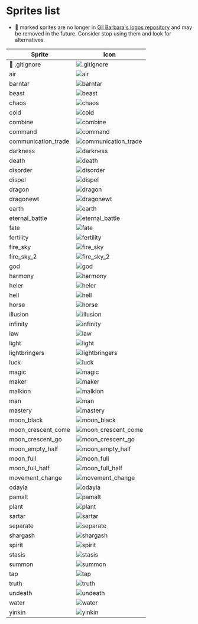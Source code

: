 # Sprites list

* 🧟 marked sprites are no longer in [Gil Barbara's logos repository](https://github.com/gilbarbara/logos) and may be removed in the future. Consider stop using them and look for alternatives.

| Sprite | Icon |
|--------|------|
|🧟 .gitignore|![.gitignore](pngs/.gitignore.png)|
|air|![air](pngs/air.png)|
|barntar|![barntar](pngs/barntar.png)|
|beast|![beast](pngs/beast.png)|
|chaos|![chaos](pngs/chaos.png)|
|cold|![cold](pngs/cold.png)|
|combine|![combine](pngs/combine.png)|
|command|![command](pngs/command.png)|
|communication_trade|![communication_trade](pngs/communication_trade.png)|
|darkness|![darkness](pngs/darkness.png)|
|death|![death](pngs/death.png)|
|disorder|![disorder](pngs/disorder.png)|
|dispel|![dispel](pngs/dispel.png)|
|dragon|![dragon](pngs/dragon.png)|
|dragonewt|![dragonewt](pngs/dragonewt.png)|
|earth|![earth](pngs/earth.png)|
|eternal_battle|![eternal_battle](pngs/eternal_battle.png)|
|fate|![fate](pngs/fate.png)|
|fertility|![fertility](pngs/fertility.png)|
|fire_sky|![fire_sky](pngs/fire_sky.png)|
|fire_sky_2|![fire_sky_2](pngs/fire_sky_2.png)|
|god|![god](pngs/god.png)|
|harmony|![harmony](pngs/harmony.png)|
|heler|![heler](pngs/heler.png)|
|hell|![hell](pngs/hell.png)|
|horse|![horse](pngs/horse.png)|
|illusion|![illusion](pngs/illusion.png)|
|infinity|![infinity](pngs/infinity.png)|
|law|![law](pngs/law.png)|
|light|![light](pngs/light.png)|
|lightbringers|![lightbringers](pngs/lightbringers.png)|
|luck|![luck](pngs/luck.png)|
|magic|![magic](pngs/magic.png)|
|maker|![maker](pngs/maker.png)|
|malkion|![malkion](pngs/malkion.png)|
|man|![man](pngs/man.png)|
|mastery|![mastery](pngs/mastery.png)|
|moon_black|![moon_black](pngs/moon_black.png)|
|moon_crescent_come|![moon_crescent_come](pngs/moon_crescent_come.png)|
|moon_crescent_go|![moon_crescent_go](pngs/moon_crescent_go.png)|
|moon_empty_half|![moon_empty_half](pngs/moon_empty_half.png)|
|moon_full|![moon_full](pngs/moon_full.png)|
|moon_full_half|![moon_full_half](pngs/moon_full_half.png)|
|movement_change|![movement_change](pngs/movement_change.png)|
|odayla|![odayla](pngs/odayla.png)|
|pamalt|![pamalt](pngs/pamalt.png)|
|plant|![plant](pngs/plant.png)|
|sartar|![sartar](pngs/sartar.png)|
|separate|![separate](pngs/separate.png)|
|shargash|![shargash](pngs/shargash.png)|
|spirit|![spirit](pngs/spirit.png)|
|stasis|![stasis](pngs/stasis.png)|
|summon|![summon](pngs/summon.png)|
|tap|![tap](pngs/tap.png)|
|truth|![truth](pngs/truth.png)|
|undeath|![undeath](pngs/undeath.png)|
|water|![water](pngs/water.png)|
|yinkin|![yinkin](pngs/yinkin.png)|

